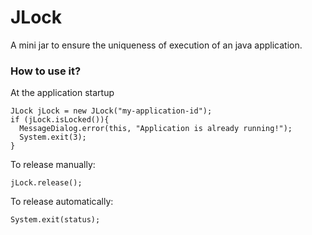# JLock
A mini jar to ensure the uniqueness of execution of an java application.


### How to use it?

At the application startup

```
JLock jLock = new JLock("my-application-id");
if (jLock.isLocked()){
  MessageDialog.error(this, "Application is already running!");
  System.exit(3);
}
```

To release manually:

```
jLock.release();
```

To release automatically:

```
System.exit(status);
```
